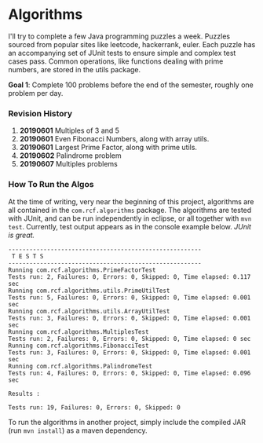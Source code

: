 # Algorithms

I'll try to complete a few Java programming puzzles a week.
Puzzles sourced from popular sites like leetcode, hackerrank, euler.
Each puzzle has an accompanying set of JUnit tests to ensure simple and complex test cases pass.
Common operations, like functions dealing with prime numbers, are stored in the utils package.

**Goal 1**: Complete 100 problems before the end of the semester, roughly one problem per day.

### Revision History

1. **20190601** Multiples of 3 and 5
1. **20190601** Even Fibonacci Numbers, along with array utils.
1. **20190601** Largest Prime Factor, along with prime utils.
1. **20190602** Palindrome problem
1. **20190607** Multiples problems

### How To Run the Algos

At the time of writing, very near the beginning of this project, algorithms are all
contained in the `com.rcf.algorithms` package. The algorithms are tested with JUnit,
and can be run independently in eclipse, or all together with `mvn test`. Currently,
test output appears as in the console example below. *JUnit is great.*

```
-------------------------------------------------------
 T E S T S
-------------------------------------------------------
Running com.rcf.algorithms.PrimeFactorTest
Tests run: 2, Failures: 0, Errors: 0, Skipped: 0, Time elapsed: 0.117 sec
Running com.rcf.algorithms.utils.PrimeUtilTest
Tests run: 5, Failures: 0, Errors: 0, Skipped: 0, Time elapsed: 0.001 sec
Running com.rcf.algorithms.utils.ArrayUtilTest
Tests run: 3, Failures: 0, Errors: 0, Skipped: 0, Time elapsed: 0.001 sec
Running com.rcf.algorithms.MultiplesTest
Tests run: 2, Failures: 0, Errors: 0, Skipped: 0, Time elapsed: 0 sec
Running com.rcf.algorithms.FibonacciTest
Tests run: 3, Failures: 0, Errors: 0, Skipped: 0, Time elapsed: 0.001 sec
Running com.rcf.algorithms.PalindromeTest
Tests run: 4, Failures: 0, Errors: 0, Skipped: 0, Time elapsed: 0.096 sec

Results :

Tests run: 19, Failures: 0, Errors: 0, Skipped: 0
```

To run the algorithms in another project, simply include the compiled 
JAR (run `mvn install`) as a maven dependency.